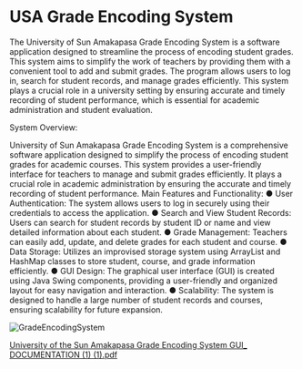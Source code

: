 # USA Grade Encoding System
The University of Sun Amakapasa Grade Encoding System is a software
application designed to streamline the process of encoding student grades. This system
aims to simplify the work of teachers by providing them with a convenient tool to add
and submit grades. The program allows users to log in, search for student records, and
manage grades efficiently. This system plays a crucial role in a university setting by
ensuring accurate and timely recording of student performance, which is essential for
academic administration and student evaluation.

System Overview:

University of Sun Amakapasa Grade Encoding System is a comprehensive
software application designed to simplify the process of encoding student grades for
academic courses. This system provides a user-friendly interface for teachers to
manage and submit grades efficiently. It plays a crucial role in academic administration
by ensuring the accurate and timely recording of student performance.
Main Features and Functionality:
● User Authentication:
The system allows users to log in securely using their credentials to access the
application.
● Search and View Student Records:
Users can search for student records by student ID or name and view detailed
information about each student.
● Grade Management:
Teachers can easily add, update, and delete grades for each student and course.
● Data Storage:
Utilizes an improvised storage system using ArrayList and HashMap classes to
store student, course, and grade information efficiently.
● GUI Design:
The graphical user interface (GUI) is created using Java Swing components,
providing a user-friendly and organized layout for easy navigation and
interaction.
● Scalability:
The system is designed to handle a large number of student records and
courses, ensuring scalability for future expansion.

![GradeEncodingSystem](https://github.com/KylaMaeD/GradeEncodingSystem/assets/169108774/67c7edd7-60b5-4f0a-838b-f49391a5cda9)


[University of the Sun Amakapasa Grade Encoding System GUI_ DOCUMENTATION (1) (1).pdf](https://github.com/user-attachments/files/15983747/University.of.the.Sun.Amakapasa.Grade.Encoding.System.GUI_.DOCUMENTATION.1.1.pdf)
